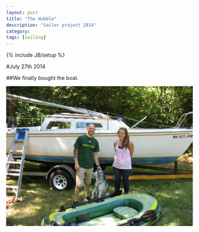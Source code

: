 ```yaml
---
layout: post
title: "The Hubble"
description: "Sailor project 2014"
category: 
tags: [sailing]
---
```

{% include JB/setup %}

#July 27th 2014

##We finally bought the boat.

![Alt text](/assets/NewCatalina22Sailboat.jpg "The Hubble")


